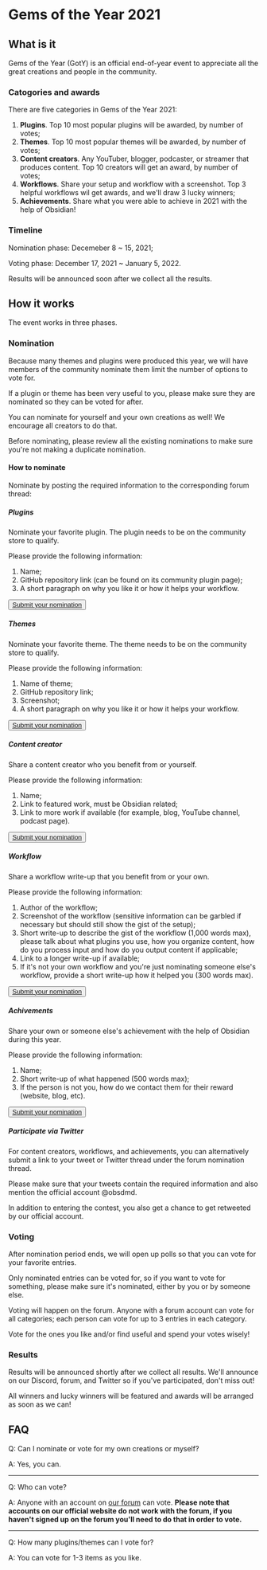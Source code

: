 # Gems of the Year 2021

## What is it

Gems of the Year (GotY) is an official end-of-year event to appreciate all the great creations and people in the community.

### Catogories and awards

There are five categories in Gems of the Year 2021:

1. **Plugins**. Top 10 most popular plugins will be awarded, by number of votes;
2. **Themes**. Top 10 most popular themes will be awarded, by number of votes;
3. **Content creators**. Any YouTuber, blogger, podcaster, or streamer that produces content. Top 10 creators will get an award, by number of votes;
4. **Workflows**. Share your setup and workflow with a screenshot. Top 3 helpful workflows wil get awards, and we'll draw 3 lucky winners;
5. **Achievements**. Share what you were able to achieve in 2021 with the help of Obsidian!

### Timeline

Nomination phase: Decemeber 8 ~ 15, 2021;

Voting phase: December 17, 2021 ~ January 5, 2022.

Results will be announced soon after we collect all the results.

## How it works

The event works in three phases.

### Nomination

Because many themes and plugins were produced this year, we will have members of the community nominate them limit the number of options to vote for.

If a plugin or theme has been very useful to you, please make sure they are nominated so they can be voted for after.

You can nominate for yourself and your own creations as well! We encourage all creators to do that.

Before nominating, please review all the existing nominations to make sure you're not making a duplicate nomination.

#### How to nominate

Nominate by posting the required information to the corresponding forum thread:

##### Plugins

Nominate your favorite plugin. The plugin needs to be on the community store to qualify.

Please provide the following information:

1.  Name;
2.  GitHub repository link (can be found on its community plugin page);
3.  A short paragraph on why you like it or how it helps your workflow.

<p class="u-center-text">
	<button class="mod-cta"><a href="https://forum.obsidian.md/t/obsidian-gems-of-the-year-2021-nomination-plugins/28224" target="_blank_">Submit your nomination</a></button>
</p>

##### Themes

Nominate your favorite theme. The theme needs to be on the community store to qualify.

Please provide the following information:

1.  Name of theme;
2.  GitHub repository link;
3.  Screenshot;
4.  A short paragraph on why you like it or how it helps your workflow.

<p class="u-center-text">
	<button class="mod-cta"><a href="https://forum.obsidian.md/t/obsidian-gems-of-the-year-2021-nomination-themes/28225" target="_blank_">Submit your nomination</a></button>
</p>

##### Content creator

Share a content creator who you benefit from or yourself.

Please provide the following information:

1. Name;
2. Link to featured work, must be Obsidian related;
3. Link to more work if available (for example, blog, YouTube channel, podcast page).

<p class="u-center-text">
	<button class="mod-cta"><a href="https://forum.obsidian.md/t/obsidian-gems-of-the-year-2021-nomination-content-creators/28226" target="_blank_">Submit your nomination</a></button>
</p>

##### Workflow

Share a workflow write-up that you benefit from or your own.

Please provide the following information:

1. Author of the workflow;
2. Screenshot of the workflow (sensitive information can be garbled if necessary but should still show the gist of the setup);
3. Short write-up to describe the gist of the workflow (1,000 words max), please talk about what plugins you use, how you organize content, how do you process input and how do you output content if applicable;
4. Link to a longer write-up if available;
5. If it's not your own workflow and you're just nominating someone else's workflow, provide a short write-up how it helped you (300 words max).

<p class="u-center-text">
	<button class="mod-cta"><a href="https://forum.obsidian.md/t/obsidian-gems-of-the-year-2021-nomination-workflows/28227" target="_blank_">Submit your nomination</a></button>
</p>

##### Achivements

Share your own or someone else's achievement with the help of Obsidian during this year.

Please provide the following information:

1. Name;
2. Short write-up of what happened (500 words max);
3. If the person is not you, how do we contact them for their reward (website, blog, etc).

<p class="u-center-text">
	<button class="mod-cta"><a href="https://forum.obsidian.md/t/obsidian-gems-of-the-year-2021-nomination-achivements/28228" target="_blank_">Submit your nomination</a></button>
</p>

##### Participate via Twitter

For content creators, workflows, and achievements, you can alternatively submit a link to your tweet or Twitter thread under the forum nomination thread. 

Please make sure that your tweets contain the required information and also mention the official account @obsdmd.

In addition to entering the contest, you also get a chance to get retweeted by our official account.


### Voting

After nomination period ends, we will open up polls so that you can vote for your favorite entries.

Only nominated entries can be voted for, so if you want to vote for something, please make sure it's nominated, either by you or by someone else.

Voting will happen on the forum. Anyone with a forum account can vote for all categories; each person can vote for up to 3 entries in each category.

Vote for the ones you like and/or find useful and spend your votes wisely!

### Results

Results will be announced shortly after we collect all results. We'll announce on our Discord, forum, and Twitter so if you've participated, don't miss out!

All winners and lucky winners will be featured and awards will be arranged as soon as we can!

## FAQ

Q: Can I nominate or vote for my own creations or myself?

A: Yes, you can.

---

Q: Who can vote?

A:  Anyone with an account on [our forum](https://forum.obsidian.md/) can vote. **Please note that accounts on our official website do not work with the forum, if you haven't signed up on the forum you'll need to do that in order to vote.**

---

Q: How many plugins/themes can I vote for?

A: You can vote for 1-3 items as you like.
